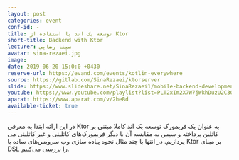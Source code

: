 ```yaml
---
layout: post
categories: event
conf-id: -
title: توسعه بک اند با استفاده از Ktor
short-title: Backend with Ktor
lecturer: سینا رضایی
avatar: sina-rezaei.jpg
image: 
date: 2019-06-20 15:0:0 +0430
reserve-url: https://evand.com/events/kotlin-everywhere
source: https://gitlab.com/SinaRezaei/ktorserver
slide: https://www.slideshare.net/SinaRezaei1/mobile-backend-development-with-ktor
youtube: https://www.youtube.com/playlist?list=PLT2xIm2X7W7jWkhDuzU2C3QXI6buDhF4y
aparat: https://www.aparat.com/v/2heBd
available-ticket: true
---
```

در این ارائه ابتدا به معرفی Ktor به عنوان یک فریمورک توسعه بک اند کاملا مبتنی بر کاتلین پرداخته و سپس به مقایسه آن با دیگر فریمورک‌های کاتلینی و غیر کاتلینی می پردازیم. در انتها با چند مثال نحوه پیاده سازی وب سرویس‌های ساده با Ktor بر مبنای DSL را بررسی می‌کنیم.